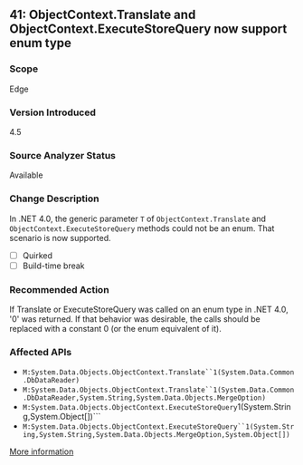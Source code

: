 ## 41: ObjectContext.Translate and ObjectContext.ExecuteStoreQuery now support enum type

### Scope
Edge

### Version Introduced
4.5

### Source Analyzer Status
Available

### Change Description
In .NET 4.0, the generic parameter `T` of `ObjectContext.Translate` and `ObjectContext.ExecuteStoreQuery` methods could not be an enum. That scenario is now supported.

- [ ] Quirked
- [ ] Build-time break

### Recommended Action
If Translate or ExecuteStoreQuery was called on an enum type in .NET 4.0, '0' was returned. If that behavior was desirable, the calls should be replaced with a constant 0 (or the enum equivalent of it).

### Affected APIs
* ```M:System.Data.Objects.ObjectContext.Translate``1(System.Data.Common.DbDataReader)```
* ```M:System.Data.Objects.ObjectContext.Translate``1(System.Data.Common.DbDataReader,System.String,System.Data.Objects.MergeOption)```
* ``M:System.Data.Objects.ObjectContext.ExecuteStoreQuery``1(System.String,System.Object[])```
* ```M:System.Data.Objects.ObjectContext.ExecuteStoreQuery``1(System.String,System.String,System.Data.Objects.MergeOption,System.Object[])```

[More information](https://msdn.microsoft.com/en-us/library/hh367887\(v=vs.110\).aspx#sql)

